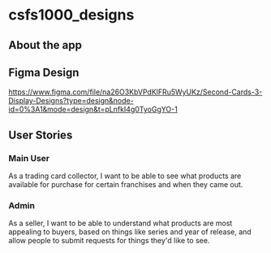 # csfs1000_designs

## About the app ##

## Figma Design ##
https://www.figma.com/file/na26O3KbVPdKlFRu5WyUKz/Second-Cards-3-Display-Designs?type=design&node-id=0%3A1&mode=design&t=pLnfkI4g0TyoGgYO-1

## User Stories ##
### Main User ###
As a trading card collector, I want to be able to see what products are available for purchase for certain franchises and when they came out. 

### Admin ###
As a seller, I want to be able to understand what products are most appealing to buyers, based on things like series and year of release, and allow people to submit requests for things they'd like to see.

